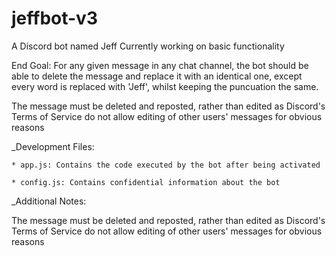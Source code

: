 # jeffbot-v3

A Discord bot named Jeff
Currently working on basic functionality

End Goal: For any given message in any chat channel, the bot should be able to delete the message and replace it with an identical one, except every word is replaced with 'Jeff', whilst keeping the puncuation the same.

The message must be deleted and reposted, rather than edited as Discord's Terms of Service do not allow editing of other users' messages for obvious reasons

_Development Files:  

	* app.js: Contains the code executed by the bot after being activated 
	
	* config.js: Contains confidential information about the bot

_Additional Notes:

The message must be deleted and reposted, rather than edited as Discord's Terms of Service do not allow editing of other users' messages for obvious reasons
